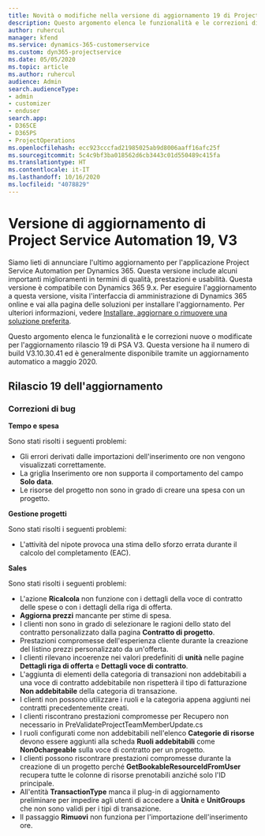 ```yaml
---
title: Novità o modifiche nella versione di aggiornamento 19 di Project Service Automation V3
description: Questo argomento elenca le funzionalità e le correzioni disponibili nella versione di aggiornamento 19 di Project Service Automation V3.
author: ruhercul
manager: kfend
ms.service: dynamics-365-customerservice
ms.custom: dyn365-projectservice
ms.date: 05/05/2020
ms.topic: article
ms.author: ruhercul
audience: Admin
search.audienceType:
- admin
- customizer
- enduser
search.app:
- D365CE
- D365PS
- ProjectOperations
ms.openlocfilehash: ecc923cccfad21985025ab9d8006aaff16afc25f
ms.sourcegitcommit: 5c4c9bf3ba018562d6cb3443c01d550489c415fa
ms.translationtype: HT
ms.contentlocale: it-IT
ms.lasthandoff: 10/16/2020
ms.locfileid: "4078829"
---
```

# <a name="project-service-automation-update-release-19-v3"></a>Versione di aggiornamento di Project Service Automation 19, V3

Siamo lieti di annunciare l'ultimo aggiornamento per l'applicazione Project Service Automation per Dynamics 365. Questa versione include alcuni importanti miglioramenti in termini di qualità, prestazioni e usabilità. Questa versione è compatibile con Dynamics 365 9.x. Per eseguire l'aggiornamento a questa versione, visita l'interfaccia di amministrazione di Dynamics 365 online e vai alla pagina delle soluzioni per installare l'aggiornamento. Per ulteriori informazioni, vedere [Installare, aggiornare o rimuovere una soluzione preferita](https://docs.microsoft.com/power-platform/admin/install-remove-preferred-solution).

Questo argomento elenca le funzionalità e le correzioni nuove o modificate per l'aggiornamento rilascio 19 di PSA V3. Questa versione ha il numero di build V3.10.30.41 ed è generalmente disponibile tramite un aggiornamento automatico a maggio 2020.

## <a name="update-release-19"></a>Rilascio 19 dell'aggiornamento

### <a name="bug-fixes"></a>Correzioni di bug

**Tempo e spesa**

Sono stati risolti i seguenti problemi: 

- Gli errori derivati dalle importazioni dell'inserimento ore non vengono visualizzati correttamente.
- La griglia Inserimento ore non supporta il comportamento del campo **Solo data**.
- Le risorse del progetto non sono in grado di creare una spesa con un progetto.

**Gestione progetti**

Sono stati risolti i seguenti problemi: 

-  L'attività del nipote provoca una stima dello sforzo errata durante il calcolo del completamento (EAC).

**Sales**

Sono stati risolti i seguenti problemi: 

- L'azione **Ricalcola** non funzione con i dettagli della voce di contratto delle spese o con i dettagli della riga di offerta.
- **Aggiorna prezzi** mancante per stime di spesa.
-  I clienti non sono in grado di selezionare le ragioni dello stato del contratto personalizzato dalla pagina **Contratto di progetto**.
- Prestazioni compromesse dell'esperienza cliente durante la creazione del listino prezzi personalizzato da un'offerta.
- I clienti rilevano incoerenze nei valori predefiniti di **unità** nelle pagine **Dettagli riga di offerta** e **Dettagli voce di contratto**.
- L'aggiunta di elementi della categoria di transazioni non addebitabili a una voce di contratto addebitabile non rispetterà il tipo di fatturazione **Non addebitabile** della categoria di transazione.
- I clienti non possono utilizzare i ruoli e la categoria appena aggiunti nei contratti precedentemente creati.
- I clienti riscontrano prestazioni compromesse per Recupero non necessario in PreValidateProjectTeamMemberUpdate.cs
- I ruoli configurati come non addebitabili nell'elenco **Categorie di risorse** devono essere aggiunti alla scheda **Ruoli addebitabili** come **Non0chargeable** sulla voce di contratto per un progetto.
- I clienti possono riscontrare prestazioni compromesse durante la creazione di un progetto perché **GetBookableResourceIdFromUser** recupera tutte le colonne di risorse prenotabili anziché solo l'ID principale.
- All'entità **TransactionType** manca il plug-in di aggiornamento preliminare per impedire agli utenti di accedere a **Unità** e **UnitGroups** che non sono validi per i tipi di transazione.
- Il passaggio **Rimuovi** non funziona per l'importazione dell'inserimento ore.
